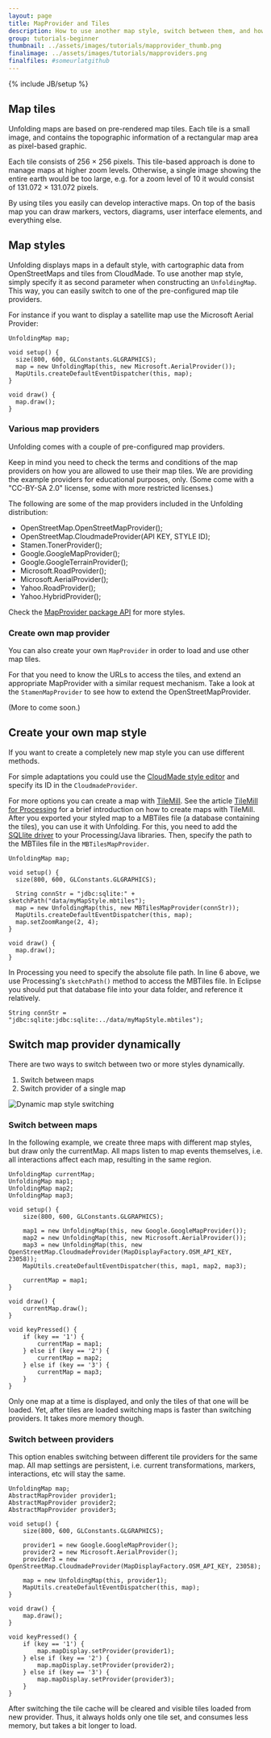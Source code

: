 ```yaml
---
layout: page
title: MapProvider and Tiles
description: How to use another map style, switch between them, and how to create your own. Also gives a short introduction to map tiles.
group: tutorials-beginner
thumbnail: ../assets/images/tutorials/mapprovider_thumb.png
finalimage: ../assets/images/tutorials/mapproviders.png
finalfiles: #someurlatgithub
---
```


{% include JB/setup %}

## Map tiles

Unfolding maps are based on pre-rendered map tiles. Each tile is a small image, and contains the topographic information of a rectangular map area as pixel-based graphic. 

Each tile consists of 256 × 256 pixels. This tile-based approach is done to manage maps at higher zoom levels. Otherwise, a single image showing the entire earth would be too large, e.g. for a zoom level of 10 it would consist of 131.072 × 131.072 pixels.

By using tiles you easily can develop interactive maps. On top of the basis map you can draw markers, vectors, diagrams, user interface elements, and everything else.

<!--
"A *slippy map* is type of web-browser based map client that allows you to dynamically pan the map simply by grabbing and sliding the map image in any direction. Modern web browsers allow dynamic loading of map tiles in response to user action without requiring a page reload. This dynamic effect makes map viewing more intuitive." (John Frank, MetaCarta)
-->

## Map styles

Unfolding displays maps in a default style, with cartographic data from OpenStreetMaps and tiles from CloudMade. To use another map style, simply specify it as second parameter when constructing an `UnfoldingMap`. This way, you can easily switch to one of the pre-configured map tile providers.

For instance if you want to display a satellite map use the Microsoft Aerial Provider:

	UnfoldingMap map;

	void setup() {
	  size(800, 600, GLConstants.GLGRAPHICS);
	  map = new UnfoldingMap(this, new Microsoft.AerialProvider());
	  MapUtils.createDefaultEventDispatcher(this, map);
	}

	void draw() {
	  map.draw();
	}


### Various map providers

Unfolding comes with a couple of pre-configured map providers.

Keep in mind you need to check the terms and conditions of the map providers on how you are allowed to use their map tiles. We are providing the example providers for educational purposes, only. (Some come with a "CC-BY-SA 2.0" license, some with more restricted licenses.)

The following are some of the map providers included in the Unfolding distribution:

- OpenStreetMap.OpenStreetMapProvider();   
- OpenStreetMap.CloudmadeProvider(API KEY, STYLE ID);
- Stamen.TonerProvider(); 
- Google.GoogleMapProvider();   
- Google.GoogleTerrainProvider();   
- Microsoft.RoadProvider();   
- Microsoft.AerialProvider();   
- Yahoo.RoadProvider();   
- Yahoo.HybridProvider();   

Check the [MapProvider package API](http://tillnagel.github.com/unfolding/javadoc/index.html?de/fhpotsdam/unfolding/providers/package-summary.html) for more styles.


### Create own map provider

You can also create your own `MapProvider` in order to load and use other map tiles.

For that you need to know the URLs to access the tiles, and extend an appropriate MapProvider with a similar request mechanism. Take a look at the `StamenMapProvider` to see how to extend the OpenStreetMapProvider.

(More to come soon.)


## Create your own map style
If you want to create a completely new map style you can use different methods.

For simple adaptations you could use the [CloudMade style editor](http://developers.cloudmade.com/projects/show/style-editor) and specify its ID in the `CloudmadeProvider`.

For more options you can create a map with [TileMill](http://tilemill.com/). See the article [TileMill for Processing](http://tillnagel.com/2011/06/tilemill-for-processing/) for a brief introduction on how to create maps with TileMill. After you exported your styled map to a MBTiles file (a database containing the tiles), you can use it with Unfolding.
For this, you need to add the [SQLlite driver](http://code.google.com/p/sqlite-jdbc/) to your Processing/Java libraries. Then, specify the path to the MBTiles file in the `MBTilesMapProvider`.

	UnfoldingMap map;

	void setup() {
	  size(800, 600, GLConstants.GLGRAPHICS);

	  String connStr = "jdbc:sqlite:" + sketchPath("data/myMapStyle.mbtiles");
	  map = new UnfoldingMap(this, new MBTilesMapProvider(connStr));
	  MapUtils.createDefaultEventDispatcher(this, map);
	  map.setZoomRange(2, 4);
	}

	void draw() {
	  map.draw();
	}

In Processing you need to specify the absolute file path. In line 6 above, we use Processing's `sketchPath()` method to access the MBTiles file. In Eclipse you should put that database file into your data folder, and reference it relatively.

	String connStr = "jdbc:sqlite:jdbc:sqlite:../data/myMapStyle.mbtiles");
	

	
## Switch map provider dynamically

There are two ways to switch between two or more styles dynamically.

1. Switch between maps
2. Switch provider of a single map 


![Dynamic map style switching](../assets/images/Unfolding-GIF-Test.gif)


### Switch between maps

In the following example, we create three maps with different map styles, but draw only the currentMap.
All maps listen to map events themselves, i.e. all interactions affect each map, resulting in the same region.

	UnfoldingMap currentMap;
	UnfoldingMap map1;
	UnfoldingMap map2;
	UnfoldingMap map3;

	void setup() {
		size(800, 600, GLConstants.GLGRAPHICS);

		map1 = new UnfoldingMap(this, new Google.GoogleMapProvider());
		map2 = new UnfoldingMap(this, new Microsoft.AerialProvider());
		map3 = new UnfoldingMap(this, new OpenStreetMap.CloudmadeProvider(MapDisplayFactory.OSM_API_KEY, 23058));
		MapUtils.createDefaultEventDispatcher(this, map1, map2, map3);

		currentMap = map1;
	}

	void draw() {
		currentMap.draw();
	}

	void keyPressed() {
		if (key == '1') {
			currentMap = map1;
		} else if (key == '2') {
			currentMap = map2;
		} else if (key == '3') {
			currentMap = map3;
		}
	}

Only one map at a time is displayed, and only the tiles of that one will be loaded. Yet, after tiles are loaded switching maps is faster than switching providers. It takes more memory though. 

### Switch between providers

This option enables switching between different tile providers for the same map. All map settings are persistent, i.e. current transformations, markers, interactions, etc will stay the same.

	UnfoldingMap map;
	AbstractMapProvider provider1;
	AbstractMapProvider provider2;
	AbstractMapProvider provider3;

	void setup() {
		size(800, 600, GLConstants.GLGRAPHICS);

		provider1 = new Google.GoogleMapProvider();
		provider2 = new Microsoft.AerialProvider();
		provider3 = new OpenStreetMap.CloudmadeProvider(MapDisplayFactory.OSM_API_KEY, 23058);

		map = new UnfoldingMap(this, provider1);
		MapUtils.createDefaultEventDispatcher(this, map);
	}

	void draw() {
		map.draw();
	}

	void keyPressed() {
		if (key == '1') {
			map.mapDisplay.setProvider(provider1);
		} else if (key == '2') {
			map.mapDisplay.setProvider(provider2);
		} else if (key == '3') {
			map.mapDisplay.setProvider(provider3);
		}
	}

After switching the tile cache will be cleared and visible tiles loaded from new provider. Thus, it always holds only one tile set, and consumes less memory, but takes a bit longer to load.



